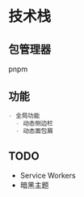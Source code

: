 # 技术栈

## 包管理器

pnpm

## 功能

```md
- 全局功能
  - 动态侧边栏
  - 动态面包屑
```

## TODO

- Service Workers
- 暗黑主题
